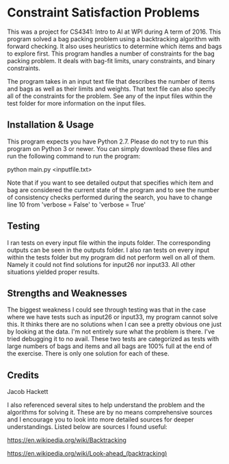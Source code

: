 # Constraint Satisfaction Problems

This was a project for CS4341: Intro to AI at WPI during A term of 2016.
This program solved a bag packing problem using a backtracking algorithm
with forward checking. It also uses heuristics to determine which items
and bags to explore first. This program handles a number of constraints
for the bag packing problem. It deals with bag-fit limits, unary constraints,
and binary constraints. 

The program takes in an input text file that describes the number of
items and bags as well as their limits and weights. That text file can also
specify all of the constraints for the problem. See any of the input files
within the test folder for more information on the input files.


## Installation & Usage

This program expects you have Python 2.7. Please do not try to run this program 
on Python 3 or newer. You can simply download these files and run the 
following command to run the program:

python main.py <inputfile.txt>

Note that if you want to see detailed output that specifies which item and bag
are considered the current state of the program and to see the number of 
consistency checks performed during the search, you have to change line 10
from 'verbose = False' to 'verbose = True'

## Testing

I ran tests on every input file within the inputs folder. The corresponding
outputs can be seen in the outputs folder. I also ran tests on every input
within the tests folder but my program did not perform well on all of them.
Namely it could not find solutions for input26 nor input33. All other situations
yielded proper results.

## Strengths and Weaknesses

The biggest weakness I could see through testing was that in the case where we
have tests such as input26 or input33, my program cannot solve this. It thinks
there are no solutions when I can see a pretty obvious one just by looking at
the data. I'm not entirely sure what the problem is there. I've tried debugging
it to no avail. These two tests are categorized as tests with large numbers of 
bags and items and all bags are 100% full at the end of the exercise. There is
only one solution for each of these.

## Credits

Jacob Hackett

I also referenced several sites to help understand the problem and the
algorithms for solving it. These are by no means comprehensive sources
and I encourage you to look into more detailed sources for deeper
understandings. Listed below are sources I found useful:

https://en.wikipedia.org/wiki/Backtracking

https://en.wikipedia.org/wiki/Look-ahead_(backtracking)